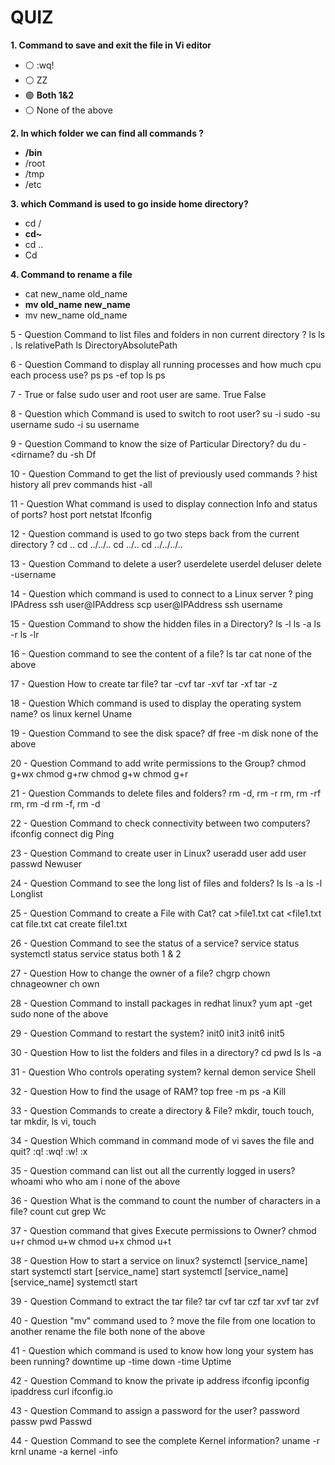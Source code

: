 # QUIZ

**1. Command to save and exit the file in Vi editor**
- :white_circle: :wq!
-  :white_circle: ZZ
- :green_circle: **Both 1&2**
- :white_circle: None of the above

**2. In which folder we can find all commands ?**
- **/bin**
- /root
- /tmp
- /etc

**3. which Command is used to go inside home directory?**
- cd /
- **cd~**
- cd ..
- Cd

**4. Command to rename a file**
- cat new_name old_name
- **mv old_name new_name**
- mv new_name old_name

5 - Question
Command to list files and folders in non current directory ?
ls
ls .
ls relativePath
ls DirectoryAbsolutePath

6 - Question
Command to display all running processes and how much cpu each process use?
ps
ps -ef
top
ls ps

7 - True or false
sudo user and root user are same.
True
False

8 - Question
which Command is used to switch to root user?
su -i
sudo -su username
sudo -i
su username

9 - Question
Command to know the size of Particular Directory?
du
du -<dirname?
du -sh <directoryname>
Df

10 - Question
Command to get the list of previously used commands ?
hist
history
all prev commands
hist -all

11 - Question
What command is used to display connection Info and status of ports?
host
port
netstat
Ifconfig

12 - Question
command is used to go two steps back from the current directory ?
cd ..
cd ../../..
cd ../..
cd ../../../..

13 - Question
Command to delete a user?
userdelete <username>
userdel <username>
deluser
delete -username

14 - Question
which command is used to connect to a Linux server ?
ping IPAdress
ssh user@IPAddress
scp user@IPAddress
ssh username

15 - Question
Command to show the hidden files in a Directory?
ls -l
ls -a
ls -r
ls -lr

16 - Question
command to see the content of a file?
ls
tar
cat
none of the above

17 - Question
How to create tar file?
tar -cvf
tar -xvf
tar -xf
tar -z

18 - Question
Which command is used to display the operating system name?
os
linux
kernel
Uname

19 - Question
Command to see the disk space?
df
free -m
disk
none of the above

20 - Question
Command to add write permissions to the Group?
chmod g+wx
chmod g+rw
chmod g+w
chmod g+r

21 - Question
Commands to delete files and folders?
rm -d, rm -r
rm, rm -rf
rm, rm -d
rm -f, rm -d

22 - Question
Command to check connectivity between two computers?
ifconfig
connect
dig
Ping

23 - Question
Command to create user in Linux?
useradd
user add
user passwd
Newuser

24 - Question
Command to see the long list of files and folders?
ls
ls -a
ls -l
Longlist

25 - Question
Command to create a File with Cat?
cat >file1.txt
cat <file1.txt
cat file.txt
cat create file1.txt

26 - Question
Command to see the status of a service?
service <service name> status
systemctl status <service name>
service status <service name>
both 1 & 2

27 - Question
How to change the owner of a file?
chgrp
chown
chnageowner
ch own

28 - Question
Command to install packages in redhat linux?
yum
apt -get
sudo
none of the above

29 - Question
Command to restart the system?
init0
init3
init6
init5

30 - Question
How to list the folders and files in a directory?
cd
pwd
ls
ls -a

31 - Question
Who controls operating system?
kernal
demon
service
Shell

32 - Question
How to find the usage of RAM?
top
free -m
ps -a
Kill

33 - Question
Commands to create a directory & File?
mkdir, touch
touch, tar
mkdir, ls
vi, touch

34 - Question
Which command in command mode of vi saves the file and quit?
:q!
:wq!
:w!
:x

35 - Question
command can list out all the currently logged in users?
whoami
who
who am i
none of the above

36 - Question
What is the command to count the number of characters in a file?
count
cut
grep
Wc

37 - Question
command that gives Execute permissions to Owner?
chmod u+r
chmod u+w
chmod u+x
chmod u+t

38 - Question
How to start a service on linux?
systemctl [service_name] start
systemctl start [service_name]
start systemctl [service_name]
[service_name] systemctl start

39 - Question
Command to extract the tar file?
tar cvf
tar czf
tar xvf
tar zvf

40 - Question
"mv" command used to ?
move the file from one location to another
rename the file
both
none of the above

41 - Question
which command is used to know how long your system has been running?
downtime
up -time
down -time
Uptime

42 - Question
Command to know the private ip address
ifconfig
ipconfig
ipaddress
curl ifconfig.io

43 - Question
Command to assign a password for the user?
password
passw
pwd
Passwd

44 - Question
Command to see the complete Kernel information?
uname -r
krnl
uname -a
kernel -info



